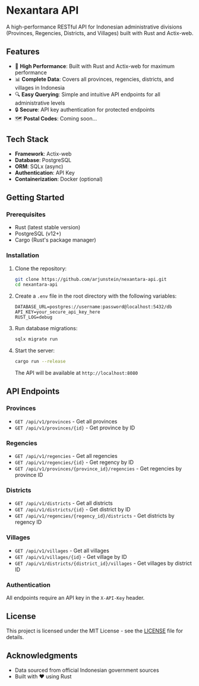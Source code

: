 # Nexantara API

A high-performance RESTful API for Indonesian administrative divisions (Provinces, Regencies, Districts, and Villages) built with Rust and Actix-web.

## Features

- 🚀 **High Performance**: Built with Rust and Actix-web for maximum performance
- 📊 **Complete Data**: Covers all provinces, regencies, districts, and villages in Indonesia
- 🔍 **Easy Querying**: Simple and intuitive API endpoints for all administrative levels
- 🔒 **Secure**: API key authentication for protected endpoints
- 🗺️ **Postal Codes**: Coming soon...

## Tech Stack

- **Framework**: Actix-web
- **Database**: PostgreSQL
- **ORM**: SQLx (async)
- **Authentication**: API Key
- **Containerization**: Docker (optional)

## Getting Started

### Prerequisites

- Rust (latest stable version)
- PostgreSQL (v12+)
- Cargo (Rust's package manager)

### Installation

1. Clone the repository:

   ```bash
   git clone https://github.com/arjunstein/nexantara-api.git
   cd nexantara-api
   ```

2. Create a `.env` file in the root directory with the following variables:

   ```env
   DATABASE_URL=postgres://username:password@localhost:5432/db
   API_KEY=your_secure_api_key_here
   RUST_LOG=debug
   ```

3. Run database migrations:

   ```bash
   sqlx migrate run
   ```

4. Start the server:

   ```bash
   cargo run --release
   ```

   The API will be available at `http://localhost:8080`

## API Endpoints

### Provinces

- `GET /api/v1/provinces` - Get all provinces
- `GET /api/v1/provinces/{id}` - Get province by ID

### Regencies

- `GET /api/v1/regencies` - Get all regencies
- `GET /api/v1/regencies/{id}` - Get regency by ID
- `GET /api/v1/provinces/{province_id}/regencies` - Get regencies by province ID

### Districts

- `GET /api/v1/districts` - Get all districts
- `GET /api/v1/districts/{id}` - Get district by ID
- `GET /api/v1/regencies/{regency_id}/districts` - Get districts by regency ID

### Villages

- `GET /api/v1/villages` - Get all villages
- `GET /api/v1/villages/{id}` - Get village by ID
- `GET /api/v1/districts/{district_id}/villages` - Get villages by district ID

### Authentication

All endpoints require an API key in the `X-API-Key` header.

## License

This project is licensed under the MIT License - see the [LICENSE](LICENSE) file for details.

## Acknowledgments

- Data sourced from official Indonesian government sources
- Built with ❤️ using Rust
